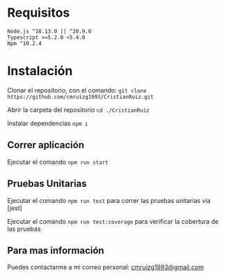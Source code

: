 # Requisitos
    Node.js ^18.13.0 || ^20.9.0
    Typescript >=5.2.0 <5.4.0
    Npm ^10.2.4


# Instalación

Clonar el repositorio, con el comando: `git clone https://github.com/cmruizg1993/CristianRuiz.git`

Abrir la carpeta del repositorio `cd ./CristianRuiz`

Instalar dependencias `npm i`

## Correr aplicación

Ejecutar el comando `npm run start` 


## Pruebas Unitarias

Ejecutar el comando `npm run test` para correr las pruebas unitarias vía [jest]

Ejecutar el comando `npm run test:coverage` para verificar la cobertura de las pruebas

## Para mas información

Puedes contactarme a mi correo personal: cmruizg1993@gmail.com
